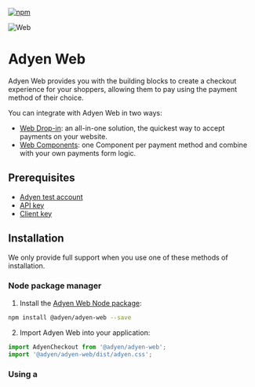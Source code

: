 [![npm](https://img.shields.io/npm/v/@adyen/adyen-web.svg)](https://www.npmjs.com/package/@adyen/adyen-web)

![Web](https://user-images.githubusercontent.com/7724351/198588741-f522c3ed-ff3c-4f70-b8cb-8ff9e6d41cfa.png)

# Adyen Web

Adyen Web provides you with the building blocks to create a checkout experience for your shoppers, allowing them to pay using the payment method of their choice.

You can integrate with Adyen Web in two ways:

-   [Web Drop-in](https://docs.adyen.com/online-payments/web-drop-in/): an all-in-one solution, the quickest way to accept payments on your website.
-   [Web Components](https://docs.adyen.com/online-payments/web-components): one Component per payment method and combine with your own payments form logic.

## Prerequisites

-   [Adyen test account](https://www.adyen.com/signup)
-   [API key](https://docs.adyen.com/development-resources/how-to-get-the-api-key)
-   [Client key](https://docs.adyen.com/development-resources/client-side-authentication#get-your-client-key)

## Installation

We only provide full support when you use one of these methods of installation.

### Node package manager

1. Install the [Adyen Web Node package](https://www.npmjs.com/package/@adyen/adyen-web):

```sh
npm install @adyen/adyen-web --save
```

2. Import Adyen Web into your application:

```js
import AdyenCheckout from '@adyen/adyen-web';
import '@adyen/adyen-web/dist/adyen.css';
```

### Using a <script> tag

You can also import Adyen Web using a `<script>` tag, as shown in the [Web Components integration guide](https://docs.adyen.com/checkout/components-web#step-2-add-components).

## Development

Requirements:

-   Node v18.18.0
-   Yarn

To run the development environment:

1. Clone [this repository](https://github.com/Adyen/adyen-web).
2. Create a `.env` file on your project's root folder following the example in [`env.default`](env.default) and fill in the environment variables.
3. Install the dependencies by running:

```sh
yarn install
```

4. If you are running the project by the first time, run the build script

```sh
yarn build
```

5. Run the development environment, which starts a server listening on [http://localhost:3020](http://localhost:3020):

```sh
yarn start
```

## Localization

We include UI localizations for many languages. You can check the languages and their respective translations [here](/packages/server/translations/). Furthermore, it is possible to customize the current translation [replacing the default text with your own text](https://docs.adyen.com/online-payments/build-your-integration/?platform=Web&integration=Components&version=5.60.0#customize-localization) in case you want that.

## Styling

Adyen Web is themeable and utilizes CSS variables that can be overridden in order to achieve the desired style.

### Overriding styles example

For elements that are not inside iframes, you can customize the styles by overriding these styles in a css file.
Most of our styles are defined with css variables with default values.
To override those styles, you can inspect the DOM and change the value for the css variables either at the root level or by targeting specific elements.
Be aware that if you change the values for css variables at the root level, you are also changing the styles for all the child elements that are using the same css variables.

1. Create `override.css` with the variables that you would like to style

    ```css
    :root {
        --adyen-sdk-color-background-secondary: #f7f7f8;
    }
    ```

2. Make sure to import the `override.css` after importing library's main CSS

    ```js
    import '@adyen/adyen-web/styles/adyen.css';
    import './override.css';
    ```

#### Where do we define those css variables and what is the default value?

| Css variable                                         | Default value                                                          | Scope                                                                                                                                                                                                                                                                                                                                                                                                                                                                                                                                                                             |
|------------------------------------------------------|------------------------------------------------------------------------|-----------------------------------------------------------------------------------------------------------------------------------------------------------------------------------------------------------------------------------------------------------------------------------------------------------------------------------------------------------------------------------------------------------------------------------------------------------------------------------------------------------------------------------------------------------------------------------|
| `--adyen-sdk-color-label-primary`                    | ![#00112c](https://placehold.co/15x15/00112c/00112c.png) `#00112c`     | - Label color inside payment forms, such as form instruction, form field labels and contextual / helper texts. <br> - Fieldset title color <br> - Input field text color <br> - Drop-in payment method header, order payment method header, default status text color. <br> - Bacs Edit button text color <br> - Introduction text color for Bank Transfer, Vouchers, Blik <br> - Donation status text color, campaign background color <br> - UPI, ANCV, Blik, MBWay await container text color <br> - Secondary, ghost buttons text color <br> - (Consent) checkbox label color |
| `--adyen-sdk-color-label-secondary`                  | ![#5c687c](https://placehold.co/15x15/5c687c/5c687c.png) `#5c687c`     | - Label color for the additional information in the drop-in payment method header. <br> - Disclaimer label color. <br> - QR count down label color. <br> - Readonly select and input color.                                                                                                                                                                                                                                                                                                                                                                                       |
| `--adyen-sdk-color-label-tertiary`                   | ![#8d95a3](https://placehold.co/15x15/8d95a3/8d95a3.png) `#8d95a3`     | - Label color for the click to pay labels.                                                                                                                                                                                                                                                                                                                                                                                                                                                                                                                                        |
| `--adyen-sdk-color-label-disabled`                   | ![#8d95a3](https://placehold.co/15x15/8d95a3/8d95a3.png) `#8d95a3`     | - Label color for the disabled Click to Pay logout button. <br> - Disabled segment. <br> - Background color for the payment button in the loading state.                                                                                                                                                                                                                                                                                                                                                                                                                          |
| `--adyen-sdk-color-label-critical`                   | ![#e22d2d](https://placehold.co/15x15/e22d2d/e22d2d.png) `#e22d2d`     | - Border color for the error input fields and error validation message.                                                                                                                                                                                                                                                                                                                                                                                                                                                                                                           |
| `--adyen-sdk-color-label-highlight`                  | ![#0070f5](https://placehold.co/15x15/0070f5/0070f5.png) `#0070f5`     | - Link button color.                                                                                                                                                                                                                                                                                                                                                                                                                                                                                                                                                              |
| `--adyen-sdk-color-label-on-color`                   | ![#ffffff](https://placehold.co/15x15/ffffff/ffffff.png) `#ffffff`     | - Button text color. <br> - Donation campaign description text color. <br> - Checkbox check color.                                                                                                                                                                                                                                                                                                                                                                                                                                                                                |
| `--adyen-sdk-color-background-primary`               | ![#ffffff](https://placehold.co/15x15/ffffff/ffffff.png) `#ffffff`     | - Background color for the Secondary pay button. <br> - Background color for payment form elements: input element, radio, select, checkbox. <br> - Background color for drop-in unselected payment items.                                                                                                                                                                                                                                                                                                                                                                         |
| `--adyen-sdk-color-background-secondary`             | ![#f7f7f8](https://placehold.co/15x15/f7f7f8/f7f7f8.png) `#f7f7f8`     | - Background color for drop-in selected payment method item. <br> - Background color for selected button inside button group (used in the Donation component).                                                                                                                                                                                                                                                                                                                                                                                                                    |
| `--adyen-sdk-color-background-secondary-hover`       | ![#eeeff1](https://placehold.co/15x15/eeeff1/eeeff1.png) `#eeeff1`     | - Background color for ghost button hover.                                                                                                                                                                                                                                                                                                                                                                                                                                                                                                                                        |
| `--adyen-sdk-color-background-secondary-active`      | ![#e3e5e9](https://placehold.co/15x15/e3e5e9/e3e5e9.png) `#e3e5e9`     | - Background color for ghost button active.                                                                                                                                                                                                                                                                                                                                                                                                                                                                                                                                       |
| `--adyen-sdk-color-background-tertiary`              | ![#eeeff1](https://placehold.co/15x15/eeeff1/eeeff1.png) `#eeeff1`     | - Background color for segmented control used by the UPI.                                                                                                                                                                                                                                                                                                                                                                                                                                                                                                                         |
| `--adyen-sdk-color-background-disabled`              | ![#eeeff1](https://placehold.co/15x15/eeeff1/eeeff1.png) `#eeeff1`     | - Background color for disabled form elements.                                                                                                                                                                                                                                                                                                                                                                                                                                                                                                                                    |
| `--adyen-sdk-color-background-critical-strong`       | ![#e22d2d](https://placehold.co/15x15/e22d2d/e22d2d.png) `#e22d2d`     | - Background color for drop-in remove stored payment methods confirmation button.                                                                                                                                                                                                                                                                                                                                                                                                                                                                                                 |
| `--adyen-sdk-color-background-inverse-primary-hover` | ![#5c687c](https://placehold.co/15x15/5c687c/5c687c.png) `#5c687c`     | - Background color for hovering on payment button.                                                                                                                                                                                                                                                                                                                                                                                                                                                                                                                                |
| `--adyen-sdk-color-background-always-dark`           | ![#00112c](https://placehold.co/15x15/00112c/00112c.png) `#00112c`     | - Background color for the primary payment button.                                                                                                                                                                                                                                                                                                                                                                                                                                                                                                                                |
| `--adyen-sdk-color-background-always-dark-active`    | ![#8d95a3](https://placehold.co/15x15/8d95a3/8d95a3.png) `#8d95a3`     | - Background color for the active and hovered primary payment button.                                                                                                                                                                                                                                                                                                                                                                                                                                                                                                             |
| `--adyen-sdk-color-background-critical-strong`       | ![#e22d2d](https://placehold.co/15x15/e22d2d/e22d2d.png) `#e22d2d`     | - Drop-in remove stored card confirmation, button background color <br> - Gift card alert background color                                                                                                                                                                                                                                                                                                                                                                                                                                                                        |
| `--adyen-sdk-color-outline-primary`                  | ![#dbdee2](https://placehold.co/15x15/dbdee2/dbdee2.png) `#dbdee2`     | - Drop-in payment method list item unselected border color. <br> - Highlighted issuers button box shadow color. <br> - Payment form elements (including checkbox and radio) border color.                                                                                                                                                                                                                                                                                                                                                                                         |
| `--adyen-sdk-color-outline-primary-hover`            | ![#c9cdd3](https://placehold.co/15x15/c9cdd3/c9cdd3.png) `#c9cdd3`     | - Drop-in payment method list item hover and unselected box-shadow color. <br> - Radio and checkbox hover not focused box-shadow color.                                                                                                                                                                                                                                                                                                                                                                                                                                           |
| `--adyen-sdk-color-outline-primary-active`           | ![#00112c](https://placehold.co/15x15/00112c/00112c.png) `#00112c`     | - Form input elements focused box-shadow and border color.                                                                                                                                                                                                                                                                                                                                                                                                                                                                                                                        |
| `--adyen-sdk-color-outline-secondary`                | ![#c9cdd3](https://placehold.co/15x15/c9cdd3/c9cdd3.png) `#c9cdd3`     | - Drop-in selected payment item border color. <br> - Drop-in default status container border color. <br> - UPI, ANCV, Blik, MBWay await container border color. <br> - QR code container border color.                                                                                                                                                                                                                                                                                                                                                                            |
| `--adyen-sdk-color-outline-tertiary`                 | ![#8d95a3](https://placehold.co/15x15/8d95a3/8d95a3.png) `#8d95a3`     | - Drop-in order payment border color, surcharge text color <br> - Gif card balance text color <br> - UPI, ANCV, Blik, MBWay await count down text color <br> - Radio, checkbox hover box-shadow color <br> - Pay / regular button focus box-shadow color <br> - Content separator color                                                                                                                                                                                                                                                                                           |
| `--adyen-sdk-color-outline-disabled`                 | ![#dbdee2](https://placehold.co/15x15/dbdee2/dbdee2.png) `#dbdee2`     | - Secondary button disabled border color                                                                                                                                                                                                                                                                                                                                                                                                                                                                                                                                          |
| `--adyen-sdk-color-outline-critical`                 | ![#e22d2d](https://placehold.co/15x15/e22d2d/e22d2d.png) `#e22d2d`     | - Drop down invalid button border color                                                                                                                                                                                                                                                                                                                                                                                                                                                                                                                                           |
| `--adyen-sdk-color-separator-primary`                | ![#dbdee2](https://placehold.co/15x15/dbdee2/dbdee2.png) `#dbdee2`     | - Input, select, checkbox and radio form fields invalid border color                                                                                                                                                                                                                                                                                                                                                                                                                                                                                                              |
| `--adyen-sdk-text-caption-line-height`               | `18px`                                                                 | - Various places that are not body / subtitle / title                                                                                                                                                                                                                                                                                                                                                                                                                                                                                                                             |
| `--adyen-sdk-text-caption-font-size`                 | `12px`                                                                 | - Gift card alert message font size <br> - Drop-in payment method list item additional information text font size <br> - Disclaimer message text font size <br> - Form field instruction, contextual, error text font size                                                                                                                                                                                                                                                                                                                                                        |
| `--adyen-sdk-text-body-font-size`                    | `14px`                                                                 | - Various places that are not title / sub title / caption                                                                                                                                                                                                                                                                                                                                                                                                                                                                                                                         |
| `--adyen-sdk-text-body-line-height`                  | `20px`                                                                 | - Radio text line height <br> - Payme instruction line height <br> - Click to pay otp checkbox info line height <br> - Form field label line height                                                                                                                                                                                                                                                                                                                                                                                                                               |
| `--adyen-sdk-text-body-font-weight`                  | `400`                                                                  | - Stored card expiry date input text font weight                                                                                                                                                                                                                                                                                                                                                                                                                                                                                                                                  |
| `--adyen-sdk-text-body-stronger-font-weight`         | `500`                                                                  | - Selected issuer button text font weight <br> - Drop-in payment method list item title font weight <br> - Drop-in order header and deducted amount font weight <br> - Trustly description font weight <br> - Pay button text font weight <br> - UPI segmented control text font weight                                                                                                                                                                                                                                                                                           |
| `--adyen-sdk-text-subtitle-font-size`                | `16px`                                                                 | - Blik helper font size <br> - Trustly description header <br> - UPI, ANCV, Blik, MBWay await subtitle and indicator font size <br> - QR subtitle and indicator font size <br> - Input, drop down input fields text font size <br> - Voucher amount font size                                                                                                                                                                                                                                                                                                                     |
| `--adyen-sdk-text-subtitle-font-weight`              | `500`                                                                  | - Field set title font weight                                                                                                                                                                                                                                                                                                                                                                                                                                                                                                                                                     |
| `--adyen-sdk-text-subtitle-stronger-font-weight`     | `600`                                                                  | - Drop-in payment method list label font weight                                                                                                                                                                                                                                                                                                                                                                                                                                                                                                                                   |
| `--adyen-sdk-text-subtitle-line-height`              | `26px`                                                                 | - Drop-in payment method list label line height <br> - Field set title line height                                                                                                                                                                                                                                                                                                                                                                                                                                                                                                |
| `--adyen-sdk-text-title-font-size`                   | `16px`                                                                 | - Drop-in default final statuses font size <br> - Drop-in order header font size <br> - Drop-in payment method list item title font size <br> - Pay button text font size <br> - Directdebit_GB voucher result introduction font size <br> - Donation campaign title font size                                                                                                                                                                                                                                                                                                    |
| `--adyen-sdk-text-title-font-weight`                 | `600`                                                                  | - Click to pay header title font weight                                                                                                                                                                                                                                                                                                                                                                                                                                                                                                                                           |
| `--adyen-sdk-text-title-line-height`                 | `26px`                                                                 | - Stored card expiry date input text line height                                                                                                                                                                                                                                                                                                                                                                                                                                                                                                                                  |
| `--adyen-sdk-text-title-l-font-size`                 | `24px`                                                                 | - Voucher reference text font-size                                                                                                                                                                                                                                                                                                                                                                                                                                                                                                                                                |
| `--adyen-sdk-spacer-100`                             | `32px`                                                                 | Various places for dimensions                                                                                                                                                                                                                                                                                                                                                                                                                                                                                                                                                     |
| `--adyen-sdk-spacer-110`                             | `40px`                                                                 | Various places for dimensions                                                                                                                                                                                                                                                                                                                                                                                                                                                                                                                                                     |
| `--adyen-sdk-spacer-120`                             | `48px`                                                                 | Various places for dimensions                                                                                                                                                                                                                                                                                                                                                                                                                                                                                                                                                     |
| `--adyen-sdk-spacer-130`                             | `56px`                                                                 | Various places for dimensions                                                                                                                                                                                                                                                                                                                                                                                                                                                                                                                                                     |
| `--adyen-sdk-spacer-140`                             | `64px`                                                                 | Various places for dimensions                                                                                                                                                                                                                                                                                                                                                                                                                                                                                                                                                     |
| `--adyen-sdk-spacer-000`                             | `0px`                                                                  | Various places for dimensions                                                                                                                                                                                                                                                                                                                                                                                                                                                                                                                                                     |
| `--adyen-sdk-spacer-010`                             | `2px`                                                                  | Various places for dimensions                                                                                                                                                                                                                                                                                                                                                                                                                                                                                                                                                     |
| `--adyen-sdk-spacer-020`                             | `4px`                                                                  | Various places for dimensions                                                                                                                                                                                                                                                                                                                                                                                                                                                                                                                                                     |
| `--adyen-sdk-spacer-030`                             | `6px`                                                                  | Various places for dimensions                                                                                                                                                                                                                                                                                                                                                                                                                                                                                                                                                     |
| `--adyen-sdk-spacer-040`                             | `8px`                                                                  | Various places for dimensions                                                                                                                                                                                                                                                                                                                                                                                                                                                                                                                                                     |
| `--adyen-sdk-spacer-050`                             | `10px`                                                                 | Various places for dimensions                                                                                                                                                                                                                                                                                                                                                                                                                                                                                                                                                     |
| `--adyen-sdk-spacer-060`                             | `12px`                                                                 | Various places for dimensions                                                                                                                                                                                                                                                                                                                                                                                                                                                                                                                                                     |
| `--adyen-sdk-spacer-070`                             | `16px`                                                                 | Various places for dimensions                                                                                                                                                                                                                                                                                                                                                                                                                                                                                                                                                     |
| `--adyen-sdk-spacer-080`                             | `20px`                                                                 | Various places for dimensions                                                                                                                                                                                                                                                                                                                                                                                                                                                                                                                                                     |
| `--adyen-sdk-spacer-090`                             | `24px`                                                                 | Various places for dimensions                                                                                                                                                                                                                                                                                                                                                                                                                                                                                                                                                     |
| `--adyen-sdk-border-radius-xs`                       | `2px`                                                                  | Various places for border radius                                                                                                                                                                                                                                                                                                                                                                                                                                                                                                                                                  |
| `--adyen-sdk-border-radius-s`                        | `4px`                                                                  | Various places for border radius                                                                                                                                                                                                                                                                                                                                                                                                                                                                                                                                                  |
| `--adyen-sdk-border-radius-m`                        | `8px`                                                                  | Various places for border radius                                                                                                                                                                                                                                                                                                                                                                                                                                                                                                                                                  |
| `--adyen-sdk-border-radius-l`                        | `12px`                                                                 | Various places for border radius                                                                                                                                                                                                                                                                                                                                                                                                                                                                                                                                                  |
| `--adyen-sdk-border-radius-xl`                       | `24px`                                                                 | Various places for border radius                                                                                                                                                                                                                                                                                                                                                                                                                                                                                                                                                  |
| `--adyen-sdk-border-width-s`                         | `1px`                                                                  | Various places for border radius                                                                                                                                                                                                                                                                                                                                                                                                                                                                                                                                                  |
| `--adyen-sdk-border-width-m`                         | `2px`                                                                  | Various places for border radius                                                                                                                                                                                                                                                                                                                                                                                                                                                                                                                                                  |
| `--adyen-sdk-border-width-l`                         | `3px`                                                                  | Various places for border radius                                                                                                                                                                                                                                                                                                                                                                                                                                                                                                                                                  |
| `--adyen-sdk-shadow-low`                             | `0px 2px 4px rgba(0, 17, 44, 0.04), 0px 1px 2px rgba(0, 17, 44, 0.02)` | - Box shadow for Card available brand images and voucher brand images <br> - Box shadow for selected segment                                                                                                                                                                                                                                                                                                                                                                                                                                                                      |

### Style the secured fields

To style the secured fields such as card number, CVC, and expiry date of a card, you can follow the link [Styling card input fields](https://docs.adyen.com/payment-methods/cards/custom-card-integration/#styling).

## Analytics and data tracking

Starting [v5.16.0](https://github.com/Adyen/adyen-web/releases/tag/v5.16.0) the Drop-in and Components integrations contain analytics and tracking features that are turned on by default. Find out more about [what we track and how you can control it](https://docs.adyen.com/online-payments/analytics-and-data-tracking).

## Contributing

We merge every pull request into the `main` branch. We aim to keep `main` in good shape, which allows us to release a new version whenever we need to.

Have a look at our [contributing guidelines](https://github.com/Adyen/.github/blob/master/CONTRIBUTING.md) to find out how to raise a pull request.

## See also

-   [Why we open sourced Adyen Web](https://www.adyen.com/blog/why-we-opened-sourced-our-web-framework)
-   [Complete documentation for Adyen Web](https://docs.adyen.com/checkout/)
-   [API Explorer](https://docs.adyen.com/api-explorer/)
-   [Example integrations](https://github.com/adyen-examples)
-   [Adyen Components JS Sample Code](https://github.com/Adyen/adyen-components-js-sample-code)

## Support

If you have a feature request, or spotted a bug or a technical problem, [create an issue here](https://github.com/Adyen/adyen-web/issues/new/choose).

For other questions, [contact our support team](https://www.adyen.help/hc/en-us/requests/new).

## License

This repository is available under the [MIT license](LICENSE).
